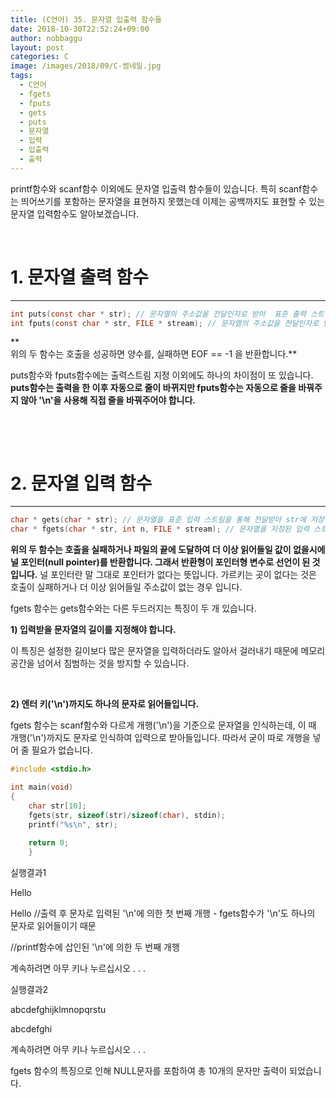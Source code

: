 ```yaml
---
title: (C언어) 35. 문자열 입출력 함수들
date: 2018-10-30T22:52:24+09:00
author: nobbaggu
layout: post
categories: C
image: /images/2018/09/C-썸네일.jpg
tags:
  - C언어
  - fgets
  - fputs
  - gets
  - puts
  - 문자열
  - 입력
  - 입출력
  - 출력
---
```

printf함수와 scanf함수 이외에도 문자열 입출력 함수들이 있습니다. 특히 scanf함수는 띄어쓰기를 포함하는 문자열을 표현하지 못했는데 이제는 공백까지도 표현할 수 있는 문자열 입력함수도 알아보겠습니다.

&nbsp;

# 1. 문자열 출력 함수

* * *

~~~ c
int puts(const char * str); // 문자열의 주소값을 전달인자로 받아  표준 출력 스트림을 통해 전송
int fputs(const char * str, FILE * stream); // 문자열의 주소값을 전달인자로 받아 지정된 출력 스트림을 통해 전송
~~~

**  
위의 두 함수는 호출을 성공하면 양수를, 실패하면 EOF == -1 을 반환합니다.**

puts함수와 fputs함수에는 출력스트림 지정 이외에도 하나의 차이점이 또 있습니다. **puts함수는 출력을 한 이후 자동으로 줄이 바뀌지만 fputs함수는 자동으로 줄을 바꿔주지 않아 '\n'을 사용해 직접 줄을 바꿔주어야 합니다.**

&nbsp;

&nbsp;

# 2. 문자열 입력 함수

* * *

~~~ c
char * gets(char * str); // 문자열을 표준 입력 스트림을 통해 전달받아 str에 저장
char * fgets(char * str, int n, FILE * stream); // 문자열을 지정된 입력 스트림을 통해 전달받아 str에 저장. 입력받는 문자열의 길이도 포함해야 함
~~~

**위의 두 함수는 호출을 실패하거나 파일의 끝에 도달하여 더 이상 읽어들일 값이 없을시에 널 포인터(null pointer)를 반환합니다. 그래서 반환형이 포인터형 변수로 선언이 된 것입니다.** 널 포인터란 말 그대로 포인터가 없다는 뜻입니다. 가르키는 곳이 없다는 것은 호출이 실패하거나 더 이상 읽어들일 주소값이 없는 경우 입니다.

fgets 함수는 gets함수와는 다른 두드러지는 특징이 두 개 있습니다.

**1) 입력받을 문자열의 길이를 지정해야 합니다.**

이 특징은 설정한 길이보다 많은 문자열을 입력하더라도 알아서 걸러내기 때문에 메모리공간을 넘어서 침범하는 것을 방지할 수 있습니다.

&nbsp;

**2) 엔터 키('\n')까지도 하나의 문자로 읽어들입니다.**

fgets 함수는 scanf함수와 다르게 개행('\n')을 기준으로 문자열을 인식하는데, 이 때 개행('\n')까지도 문자로 인식하여 입력으로 받아들입니다. 따라서 굳이 따로 개행을 넣어 줄 필요가 없습니다.

~~~ c
#include <stdio.h>

int main(void)
{
    char str[10];
    fgets(str, sizeof(str)/sizeof(char), stdin);
    printf("%s\n", str);
    
    return 0;
    }
~~~

실행결과1

Hello


Hello //출력 후 문자로 입력된 '\n'에 의한 첫 번째 개행 - fgets함수가 '\n'도 하나의 문자로 읽어들이기 때문


//printf함수에 삽인된 '\n'에 의한 두 번째 개행


계속하려면 아무 키나 누르십시오 . . .

실행결과2

abcdefghijklmnopqrstu


abcdefghi


계속하려면 아무 키나 누르십시오 . . .

fgets 함수의 특징으로 인해 NULL문자를 포함하여 총 10개의 문자만 출력이 되었습니다.